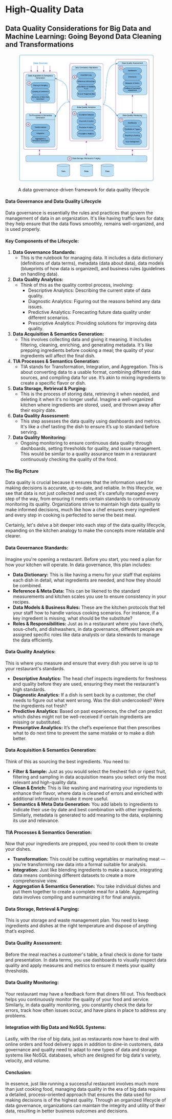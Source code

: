 # High-Quality Data

## Data Quality Considerations for Big Data and Machine Learning: Going Beyond Data Cleaning and Transformations

<figure><img src="../../.gitbook/assets/image (9).png" alt=""><figcaption><p>A data governance-driven framework for data quality lifecycle</p></figcaption></figure>

#### Data Governance and Data Quality Lifecycle

Data governance is essentially the rules and practices that govern the management of data in an organization. It's like having traffic laws for data; they help ensure that the data flows smoothly, remains well-organized, and is used properly.

#### Key Components of the Lifecycle:

1. **Data Governance Standards:**
   * This is the rulebook for managing data. It includes a data dictionary (definitions of data terms), metadata (data about data), data models (blueprints of how data is organized), and business rules (guidelines on handling data).
2. **Data Quality Analytics:**
   * Think of this as the quality control process, involving:
     * Descriptive Analytics: Describing the current state of data quality.
     * Diagnostic Analytics: Figuring out the reasons behind any data issues.
     * Predictive Analytics: Forecasting future data quality under different scenarios.
     * Prescriptive Analytics: Providing solutions for improving data quality.
3. **Data Acquisition & Semantics Generation:**
   * This involves collecting data and giving it meaning. It includes filtering, cleaning, enriching, and generating metadata. It's like prepping ingredients before cooking a meal; the quality of your ingredients will affect the final dish.
4. **TIA Processes & Semantics Generation:**
   * TIA stands for Transformation, Integration, and Aggregation. This is about converting data to a usable format, combining different data sources, and compiling data for use. It’s akin to mixing ingredients to create a specific flavor or dish.
5. **Data Storage, Retrieval & Purging:**
   * This is the process of storing data, retrieving it when needed, and deleting it when it's no longer useful. Imagine a well-organized kitchen where ingredients are stored, used, and thrown away after their expiry date.
6. **Data Quality Assessment:**
   * This step assesses the data quality using dashboards and metrics. It's like a chef tasting the dish to ensure it’s up to standard before serving.
7. **Data Quality Monitoring:**
   * Ongoing monitoring to ensure continuous data quality through dashboards, setting thresholds for quality, and issue management. This would be similar to a quality assurance team in a restaurant continuously checking the quality of the food.

#### The Big Picture

Data quality is crucial because it ensures that the information used for making decisions is accurate, up-to-date, and reliable. In this lifecycle, we see that data is not just collected and used; it's carefully managed every step of the way, from ensuring it meets certain standards to continuously monitoring its quality. Organizations strive to maintain high data quality to make informed decisions, much like how a chef ensures every ingredient and every step in cooking is perfected to serve the best meal.

Certainly, let's delve a bit deeper into each step of the data quality lifecycle, expanding on the kitchen analogy to make the concepts more relatable and clearer.

#### Data Governance Standards:

Imagine you're opening a restaurant. Before you start, you need a plan for how your kitchen will operate. In data governance, this plan includes:

* **Data Dictionary:** This is like having a menu for your staff that explains each dish in detail, what ingredients are needed, and how they should be combined.
* **Reference & Meta Data:** This can be likened to the standard measurements and kitchen scales you use to ensure consistency in your recipes.
* **Data Models & Business Rules:** These are the kitchen protocols that tell your staff how to handle various cooking scenarios. For instance, if a key ingredient is missing, what should be the substitute?
* **Roles & Responsibilities:** Just as in a restaurant where you have chefs, sous-chefs, and dishwashers, in data governance, different people are assigned specific roles like data analysts or data stewards to manage the data efficiently.

#### Data Quality Analytics:

This is where you measure and ensure that every dish you serve is up to your restaurant's standards.

* **Descriptive Analytics:** The head chef inspects ingredients for freshness and quality before they are used, ensuring they meet the restaurant's high standards.
* **Diagnostic Analytics:** If a dish is sent back by a customer, the chef needs to figure out what went wrong. Was the dish undercooked? Were the ingredients not fresh?
* **Predictive Analytics:** Based on past experiences, the chef can predict which dishes might not be well-received if certain ingredients are missing or substituted.
* **Prescriptive Analytics:** It’s the chef’s experience that then prescribes what to do next time to prevent the same mistake or to make a dish better.

#### Data Acquisition & Semantics Generation:

Think of this as sourcing the best ingredients. You need to:

* **Filter & Sample:** Just as you would select the freshest fish or ripest fruit, filtering and sampling in data acquisition means you select only the most relevant and high-quality data.
* **Clean & Enrich:** This is like washing and marinating your ingredients to enhance their flavor, where data is cleaned of errors and enriched with additional information to make it more useful.
* **Semantics & Meta Data Generation:** You add labels to ingredients to indicate their use-by date and best combination with other ingredients. Similarly, metadata is generated to add meaning to the data, explaining its use and relevance.

#### TIA Processes & Semantics Generation:

Now that your ingredients are prepped, you need to cook them to create your dishes.

* **Transformation:** This could be cutting vegetables or marinating meat — you're transforming raw data into a format suitable for analysis.
* **Integration:** Just like blending ingredients to make a sauce, integrating data means combining different datasets to create a more comprehensive view.
* **Aggregation & Semantics Generation:** You take individual dishes and put them together to create a complete meal for a table. Aggregating data involves compiling and summarizing it for final analysis.

#### Data Storage, Retrieval & Purging:

This is your storage and waste management plan. You need to keep ingredients and dishes at the right temperature and dispose of anything that’s expired.

#### Data Quality Assessment:

Before the meal reaches a customer's table, a final check is done for taste and presentation. In data terms, you use dashboards to visually inspect data quality and apply measures and metrics to ensure it meets your quality thresholds.

#### Data Quality Monitoring:

Your restaurant may have a feedback form that diners fill out. This feedback helps you continuously monitor the quality of your food and service. Similarly, in data quality monitoring, you constantly check the data for errors, track how often issues occur, and have plans in place to address any problems.

#### Integration with Big Data and NoSQL Systems:

Lastly, with the rise of big data, just as restaurants now have to deal with online orders and food delivery apps in addition to dine-in customers, data governance and quality need to adapt to new types of data and storage systems like NoSQL databases, which are designed for big data's variety, velocity, and volume.

#### Conclusion:

In essence, just like running a successful restaurant involves much more than just cooking food, managing data quality in the era of big data requires a detailed, process-oriented approach that ensures the data used for making decisions is of the highest quality. Through an organized lifecycle of data governance, organizations can maintain the integrity and utility of their data, resulting in better business outcomes and decisions.
